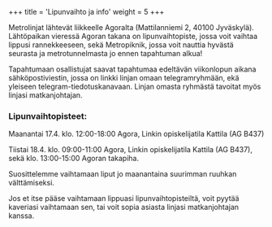 +++
title = 'Lipunvaihto ja info'
weight = 5
+++

Metrolinjat lähtevät liikkeelle Agoralta (Mattilanniemi 2, 40100 Jyväskylä). Lähtöpaikan vieressä Agoran takana on lipunvaihtopiste, jossa voit vaihtaa lippusi rannekkeeseen, sekä Metropiknik, jossa voit nauttia hyvästä seurasta ja metrotunnelmasta jo ennen tapahtuman alkua!

Tapahtumaan osallistujat saavat tapahtumaa edeltävän viikonlopun aikana sähköpostiviestin, jossa on linkki linjan omaan telegramryhmään, ekä yleiseen telegram-tiedotuskanavaan. Linjan omasta ryhmästä tavoitat myös linjasi matkanjohtajan.

### Lipunvaihtopisteet:

Maanantai 17.4. klo. 12:00-18:00 Agora, Linkin opiskelijatila Kattila (AG B437)

Tiistai 18.4. klo. 09:00-11:00 Agora, Linkin opiskelijatila Kattila (AG B437), sekä klo. 13:00-15:00 Agoran takapiha.

Suosittelemme vaihtamaan liput jo maanantaina suurimman ruuhkan välttämiseksi.

Jos et itse pääse vaihtamaan lippuasi lipunvaihtopisteiltä, voit pyytää kaveriasi vaihtamaan sen, 
tai voit sopia asiasta linjasi matkanjohtajan kanssa.
